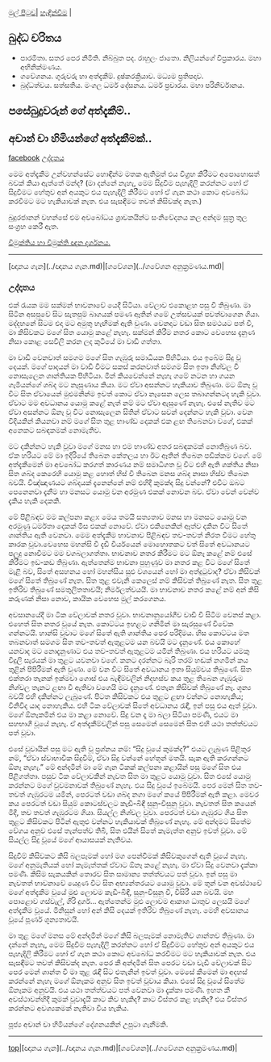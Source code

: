 [මුල් පිටුව](../index.md)| [හැඳින්වීම](../හැඳින්වීම.md) |

## බුද්ධ චරිතය

- පාරමිතා. සතර පෙර නිමිති. නිබ්බුත පද. රාහුලං ජාතො. නිලියන්ගේ විප්‍රකාරය. මහා අභිනික්මණය.
- ගවේශනය. ගුරුවරු හා අත්දැකීම්. දුෂ්කරක්‍රියාව. මධ්‍යම ප්‍රතිපදාව.
- බුද්ධත්වය. සත්සතිය. මංගල ධර්ම දේසනය. ධර්ම ප්‍රචාරය. මහා පරිනිර්වානය.

## පසේබුදුවරුන් ගේ අත්දැකීම්..
## අචාන් චා හිමියන්ගේ අත්දැකීමක්..
  [facebook](https://www.facebook.com/permalink.php?story_fbid=527894480895266&id=100010241560056)
  [උද්දෘතය](#උද්දෘතය)

මෙම අත්දැකීම උන්වහන්සේට හොඳින්ම මතක ඇතිමුත් එය විග්‍රහ කිරීමට අපොහොසත් බවක් කියා ඇත්තේ මන්ද? (මා දන්නේ නැහැ, මෙම සිදුවීම පැහැදිලි කරන්නට හෝ ඒ සිදුවීමට හේතුව අන් අයකුට එය පැහැදිලි කිරීමට හෝ ඒ ගැන කථා කොට අවබෝධ කරවීමට මට හැකියාවක් නැත. එය සැසඳීමට තවත් කිසිවක්ද නැත.)

බුදුරජානන් වහන්සේ එම අවබෝධය ශ්‍රාවකයින්ට සංනිවේදනය කල අන්දම [සූත්‍ර](../suttha/index.md) තුල සංග්‍රහ කෙරී ඇත.

[විමුක්තිය හා විමුක්ති ඥාන දර්ශනය.]()

-----
[ඥානය ගැන](../ඥානය ගැන.md)|[ගවේශන](../ගවේශන අනුක්‍රමණය.md)|


### උද්දෘතය

එක් රැයක මම සක්මන් භාවනාවේ යෙදී සිටියා. වේලාව එකොළහ පසු වී තිබුණා. මා සිටින අසපුවේ සිට සැතපුම් බාගයක් පමණ ඈතින් ගමේ උත්සවයක් පවත්වාගෙන ගියා. මද්දහනේ සිටම එදා මට අමුතු හැඟීමක් ඇති වුණා. වෙනදාට වඩා සිත සමථයට පත් වී, මා කිසිවකට මගේ සිත යොමු කළේ නැහැ. සක්මන් කිරීම නතර කොට වෙහෙස දැනුණ නිසා කොළ සෙවිලි කරන ලද කුටියේ මා වාඩි ගත්තා.

මා වාඩි වෙනවාත් සමගම මගේ සිත ගැඹුරු සමාධියක පිහිටියා. එය ඉබේම සිදු වූ දෙයක්. මගේ පාදයන් මා වාඩි වීමට සකස් කරනවාත් සමගම සිත ඉතා නිශ්චල වී නොසැලෙන ශාන්තියක පිහිටියා. මින් කියවෙන්නේ නැහැ ගමේ නටන හා ගයන ගැමියන්ගේ ශබ්ද මට නෑසුණාය කියා. මට ඒවා අසන්නට හැකියාව තිබුණා. මට ඕනෑ වූ විට සිත ඒවායෙන් මුළුමනින්ම ඉවත් කොට ඒවා නෑසෙන ලෙස තබාගන්නටද හැකි වූවා. ඒවාට මම අවධානය යොමු කළේ නැත් නම් මට ඒවා ඇසුණේ නැහැ. එසේ නැතිව මට ඒවා අසන්නට ඕනෑ වූ විට නොසැලෙන සිතින් ඒවාට සවන් දෙන්නට හැකි වූවා. වෙන විදියකින් කියනවා නම් මගේ සිත තුළ භාණ්ඩ දෙකක් එක ළඟ තිබෙනවා වගේ, එකක් අනෙකට සබඳකමක් නොමැතිව.

මට දකින්නට හැකි වූවා මගේ මනස හා එම භාණ්ඩ අතර සබඳකමක් නොතිබුණ බව. ඒක හරියට මේ මා ඉදිරියේ තිබෙන කේතලය හා ඊට ඈතින් තිබෙන පඩික්කම වගේ. මේ අත්දැකීමෙන් මා අවබෝධ කරගත් කාරණය නම් සමාධිගත වූ විට එහි ඇති ශක්තිය නිසා සිත ශබ්ද කෙරෙහි යොමු කළ හොත් හිස් වී තිබෙන මනස ශබ්ද නාසා හිස්ව තිබෙන බවයි. විඤ්ඤාණයට ශබ්දයක් දැනෙන්නේ නම් එහිදී කුමක්ද සිදු වන්නේ? එවිට ඔබට පෙනෙනවා දැනීම හා මනසට යොමු වන අරමුණ එකක් නොවන බව. ඒවා වෙන් වෙන්ව දැකිය හැකි දෙකකි.

මේ පිළිබඳව මම කල්පනා කළා: මෙය තමයි සත්‍යතාව මනස හා මනසට යොමු වන අරමුණු ධර්මතා දෙකක් මිස එකක් නොවේ. ඒවා එකිනෙකින් ඈත්ව දකින විට සිතේ ශාන්තිය ඇති වෙනවා. මෙම අත්දැකීම භාවනාව පිළිබඳව තව-තවත් නිරත වීමට හේතු කාරක වූවා.වෙහෙස මහන්සි වී දැඩි වීර්යයෙන් මොහොතකට වත් සිතේ අවධානයට පලුදු නොවීමට මම වගබලාගත්තා. භාවනාව නතර කිරීමට මට ඕනෑ කළේ නම් එසේ කිරීමට ඉඩ-කඩ තිබුණා. ඇත්තෙන්ම භාවනා පුහුණුව මා නතර කළ විට මගේ සිතේ මැළි බව, සිතේ අසහනය හෝ මහන්සිය සුළු වශයෙන් හෝ මා අත්දුටුවාද? ඒවා කිසිවක් මගේ සිතේ තිබුණේ නැත. සිත තුළ එවැනි කෙලෙස් නම් කිසිවක් තිබුණේ නැත. සිත තුළ ඉතිරිව තිබුණේ සමතුලිතතාවයි; නිර්මලත්වයයි. මා භාවනාව නතර කළේ නම් අන් කිසි කරුණක් නිසා නොව, කායික වෙහෙස මුල් කරගෙනය.

අවසානයේදී මා ටික වේලාවක් නතර වූවා. භාවනානුයෝගීව වාඩි වී සිටීම වෙනස් කළා. එහෙත් සිත නතර වූයේ නැත. කොට්ටය ඉහළට ගනිමින් මා සැරසුණේ විවේක ගන්නටයි. හාන්සි වූවාට මගේ සිතේ ඇති ශාන්තිය පෙර පරිදිමය. හිස කොට්ටය මත තබනවාත් සමගම සිත තව-තවත් ඇතුළටම යන බවයි මට දැනුණේ. එය කොහේ යනවාද මට නොදැනුණාට එය තව-තවත් ඇතුළටම යමින් තිබුණා. එය හරියට යමකු විදුලි සැරයක් මා තුළට යවනවා වගේ. කනට දරන්නට බැරි තරම් හඬක් නගමින් කය තුළින් පිපිරීමක් ඇති වුණා. මේ වන විට සිතේ අවධානය ඉතා සියුම්වය තිබුණේ. සිත එක්තරා තැනක් ඉක්මවා ගොස් එය බැඳීම්වලින් නිදහස්ව කය තුළ තිබෙන ගැඹුරුම නිශ්චල තැනට ළඟා වී ඇතිවා වගෙයි මට දැනුණේ. එතැන කිසිවක් තිබුණේ නෑ. ශූන්‍ය බවයි එහි දකින්නට ලැබුණේ. පිටත කිසිවකට එය තුළට ළඟා වන්නට නොහැකිය; විනිවිද යාද නොහැකිය. එහි ටික වේලාවක් සිතේ අවධානය රැඳී, ඉන් පසු එය ඈත් වූවා. මගේ ඕනෑකමින් එය මා කළා නොවේ. සිදු වන දෑ මා බලා සිටියා පමණි, එයට මා සහභාගී වූයේ නැහැ. ඒ අත්දැකීම්වලින් පසු සෙමෙන් සෙමෙන් සිත එහි යථා තත්ත්වයට පත් වූවා.

එසේ වූවායින් පසු මට ඇති වූ ප්‍රශ්නය නම්: “සිදු වූයේ කුමක්ද?” එයට ලැබුණ පිළිතුර නම්, “ඒවා ස්වාභාවික සිදුවීම්, ඒවා සිදු වන්නේ හේතූන් මතයි. සැක ඇති කරගන්නට ඕනෑ නැහැ.” මේ අන්දමින් මා මේ ගැන ටිකක් කල්පනා කළායින් පසු මගේ සිත එය පිළිගත්තා. පසුව ටික වේලාවකින් නැවත සිත මා තුළට යොමු වූවා. සිත එසේ යොමු කරන්නට මගේ වුවමනාවක් තිබුණේ නැහැ. එය සිදු වූයේ ඉබේමයි. පෙර මෙන් සිත තව-තවත් ගැඹුරටම යමින්, පෙරටත් වඩා ශබ්ද නගා මගේ කයේ පිපිරීමක් ඇති කළා. මෙවර කය පෙරටත් වඩා සියුම් කොටස්වලට කැඩී-බිඳී සුනු-විසුනු වූවා. නැවතත් සිත කයෙන් මිදී, තව තවත් ගැඹුරටම ගියා. සියල්ල නිශ්චල වූවා. පෙරටත් වඩා ගැඹුරට ගිය සිත තුළට කිසිවකට පිටින් ඇතුළු වන්නට හැකියාවක් තිබුණේ නැහැ. මේ අන්දමට සිතේම වේගය අනුව එසේ තැන්පත්ව තිබී, සිත එයින් සිතේ කැමැත්ත අනුව ඉවත් වූවා. මේ සියල්ල සිදු වූයේ මගේ ආයාසයක් නැතිවය.

සිදුවීම් කිසිවකට කිසි බලපෑමක් හෝ මග පෙන්වීමක් කිසිවකුගෙන් ඇති වූයේ නැහැ. මගේ අනුමැතියක් හෝ කැමැත්තක් ඒවාට ඕනෑ කළේ නැහැ. මා ඒවා සිදු වෙනවා දැක්කා පමණි. කිසිම සැකයකින් තොරව සිත සාමාන්‍ය තත්ත්වයට පත් වූවා. ඉන් පසු මා නැවතත් භාවනාවේ යෙදුණ විට සිත අභ්‍යන්තරයට යොමු වූවා. මේ තුන් වන අවස්ථාවේ මගේ අත්දැකීම වූයේ මුළු ලොවම කැඩී-බිඳී, සුනු-විසුනු වී, විසිරී යන බවයි. මහ පොළොව ගස්වැල්, ගිරි දුර්ග… ඇත්තෙන්ම මුළු ලොවම ආකාශ ධාතුව ලෙසයි මගේ අත්දැකීම වූයේ. මිනිසුන් හෝ අන් කිසි දෙයක් ඉතිරිව තිබුණේ නැහැ. මෙහි අවසානය වූයේ පූර්ණ ශූන්‍යතාවයි.

මා තුළ මගේ මනස මේ අන්දමින් මගේ කිසි බලපෑමක් නොමැතිව ශාන්තව තිබුණා. මා දන්නේ නැහැ, මෙම සිදුවීම පැහැදිලි කරන්නට හෝ ඒ සිදුවීමට හේතුව අන් අයකුට එය පැහැදිලි කිරීමට හෝ ඒ ගැන කථා කොට අවබෝධ කරවීමට මට හැකියාවක් නැත. එය සැසඳීමට තවත් කිසිවක්ද නැත. පෙර කී අන්දමින් සිත පෙරට වඩා වැඩි වේලාවක් සිට පෙර මෙන් ශාන්ත වී මා තුළ රැඳී සිට එතැනින් ඉවත් වූවා. මෙසේ කීමෙන් මා අදහස් කරන්නේ නැහැ මගේ ඕනෑකම අනුව සිත ඉවත් වූවාය කියා. එසේ සිදු වූයේ සිතේම ඕනෑකම අනුවයි. එය යථා තත්ත්වයට පත් වෙනවා මා දැක්කා පමණි. ඉහත කී අවස්ථාවන්හිදී කුමක් වූවාදැයි කාට කිව හැකිද? කාට විස්තර කළ හැකිද? එය විස්තර කරන්නට අවශ්‍යකමක් නැතිවා විය හැකිය.

පූජ්‍ය අචාන් චා හිමියන්ගේ දේශනයකින් උපුටා ගැනීමකි.

-----
[top]()|[ඥානය ගැන](../ඥානය ගැන.md)|[ගවේශන](../ගවේශන අනුක්‍රමණය.md)|
